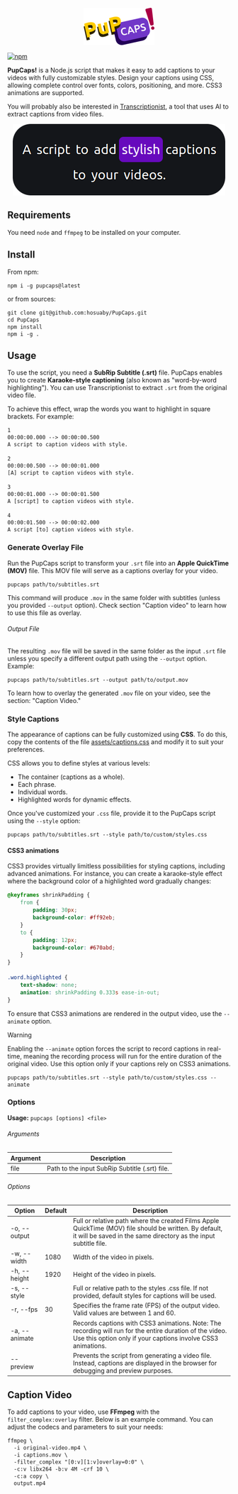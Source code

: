 <p align="center">
    <img src="./docs/logo.png"/>
</p>

[![npm](https://img.shields.io/npm/v/pupcaps.svg)](http://npm.im/pupcaps) 

**PupCaps!** is a Node.js script that makes it easy to add captions to your videos with fully customizable styles. 
Design your captions using CSS, allowing complete control over fonts, colors, positioning, and more. 
CSS3 animations are supported.

You will probably also be interested in [Transcriptionist](https://github.com/hosuaby/Transcriptionist), a tool that uses AI to extract captions from video files.

<p align="center">
    <img src="./docs/caption.png"/>
</p>

## Requirements

You need `node` and `ffmpeg` to be installed on your computer.

## Install

From npm:

```shell
npm i -g pupcaps@latest
```

or from sources:

```shell
git clone git@github.com:hosuaby/PupCaps.git
cd PupCaps
npm install
npm i -g .
```

## Usage

To use the script, you need a **SubRip Subtitle (.srt)** file. PupCaps enables you to create **Karaoke-style captioning** 
(also known as "word-by-word highlighting"). You can use Transcriptionist to extract `.srt` from the original video file.

To achieve this effect, wrap the words you want to highlight in square brackets. For example:

```text
1
00:00:00.000 --> 00:00:00.500
A script to caption videos with style.

2
00:00:00.500 --> 00:00:01.000
[A] script to caption videos with style.

3
00:00:01.000 --> 00:00:01.500
A [script] to caption videos with style.

4
00:00:01.500 --> 00:00:02.000
A script [to] caption videos with style.
```

### Generate Overlay File

Run the PupCaps script to transform your `.srt` file into an **Apple QuickTime (MOV)** file. 
This MOV file will serve as a captions overlay for your video.

```shell
pupcaps path/to/subtitles.srt
```

This command will produce `.mov` in the same folder with subtitles (unless you provided `--output` option). 
Check section "Caption video" to learn how to use this file as overlay.

###### Output File

The resulting `.mov` file will be saved in the same folder as the input `.srt` file unless you specify a different 
output path using the `--output` option. Example:

```shell
pupcaps path/to/subtitles.srt --output path/to/output.mov
```

To learn how to overlay the generated `.mov` file on your video, see the section: "Caption Video."

### Style Captions

The appearance of captions can be fully customized using **CSS**. To do this, copy the contents of the file
[assets/captions.css](./assets/captions.css) and modify it to suit your preferences.

CSS allows you to define styles at various levels:

- The container (captions as a whole).
- Each phrase.
- Individual words.
- Highlighted words for dynamic effects.

Once you've customized your `.css` file, provide it to the PupCaps script using the `--style` option:

```shell
pupcaps path/to/subtitles.srt --style path/to/custom/styles.css
```

#### CSS3 animations

CSS3 provides virtually limitless possibilities for styling captions, including advanced animations. 
For instance, you can create a karaoke-style effect where the background color of a highlighted word gradually changes:

```css
@keyframes shrinkPadding {
    from {
        padding: 30px;
        background-color: #ff92eb;
    }
    to {
        padding: 12px;
        background-color: #670abd;
    }
}

.word.highlighted {
    text-shadow: none;
    animation: shrinkPadding 0.333s ease-in-out;
}
```

To ensure that CSS3 animations are rendered in the output video, use the `--animate` option.

> [!WARNING]  
> Enabling the `--animate` option forces the script to record captions in real-time, meaning the recording process will 
> run for the entire duration of the original video. Use this option only if your captions rely on CSS3 animations.

```shell
pupcaps path/to/subtitles.srt --style path/to/custom/styles.css --animate
```

### Options

**Usage:** `pupcaps [options] <file>`

###### Arguments

| Argument | Description                                    |
|----------|------------------------------------------------|
| file     | Path to the input SubRip Subtitle (.srt) file. |

###### Options

| Option        | Default | Description                                                                                                                                                                |
|---------------|---------|----------------------------------------------------------------------------------------------------------------------------------------------------------------------------|
| -o, --output  |         | Full or relative path where the created Films Apple QuickTime (MOV) file should be written. By default, it will be saved in the same directory as the input subtitle file. |
| -w, --width   | 1080    | Width of the video in pixels.                                                                                                                                              |
| -h, --height  | 1920    | Height of the video in pixels.                                                                                                                                             |
| -s, --style   |         | Full or relative path to the styles .css file. If not provided, default styles for captions will be used.                                                                  |
| -r, --fps     | 30      | Specifies the frame rate (FPS) of the output video. Valid values are between 1 and 60.                                                                                     |
| -a, --animate |         | Records captions with CSS3 animations. Note: The recording will run for the entire duration of the video. Use this option only if your captions involve CSS3 animations.   |
| --preview     |         | Prevents the script from generating a video file. Instead, captions are displayed in the browser for debugging and preview purposes.                                       |

## Caption Video

To add captions to your video, use **FFmpeg** with the `filter_complex:overlay` filter. 
Below is an example command. You can adjust the codecs and parameters to suit your needs:

```shell
ffmpeg \
  -i original-video.mp4 \
  -i captions.mov \
  -filter_complex "[0:v][1:v]overlay=0:0" \
  -c:v libx264 -b:v 4M -crf 10 \
  -c:a copy \
  output.mp4
```
